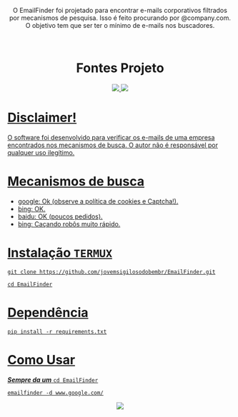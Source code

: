 
<p align="center">
O EmailFinder foi projetado para encontrar e-mails corporativos filtrados por mecanismos de pesquisa. Isso é feito procurando por @company.com. O objetivo tem que ser ter o mínimo de e-mails nos buscadores.
</p>
<br/>

<h1 align="center">
  <b>Fontes Projeto</b>
  <br>
</h1>
<p align="center">
  <a href="https://www.python.org/">
    <img src="https://img.shields.io/badge/python-3.6+-blue.svg?style=flat-square&logo=python"> 
  </a>
   <a href="https://www.gnu.org/licenses/gpl-3.0.en.html">
    <img src="https://img.shields.io/badge/license-GNU-green.svg?style=square&logo=gnu">


# Disclaimer!

O software foi desenvolvido para verificar os e-mails de uma empresa encontrados nos mecanismos de busca. O autor não é responsável por qualquer uso ilegítimo.


# Mecanismos de busca

* google: Ok (observe a política de cookies e Captcha!).
* bing: OK.
* baidu: OK (poucos pedidos).
* bing: Caçando robôs muito rápido.




# Instalação ```TERMUX```


```
git clone https://github.com/jovemsigilosodobembr/EmailFinder.git

cd EmailFinder
```

# Dependência


```
pip install -r requirements.txt
```

# Como Usar

***Sempre da um***  ```cd EmailFinder```

```
emailfinder -d www.google.com/
```

 <p align="center">
   <a href="https://github.com/termux/termux-app/releases/download/v0.118.0/termux-app_v0.118.0+github-debug_arm64-v8a.apk">
    <img src="https://play-lh.googleusercontent.com/GojT7ENQ8axOV1PJhcZcMNlSgTD4w_F-N5rkEW_hnZmJbkn8p0A8ncYx-9y1iLlyUq0=w240-h480-rw">
